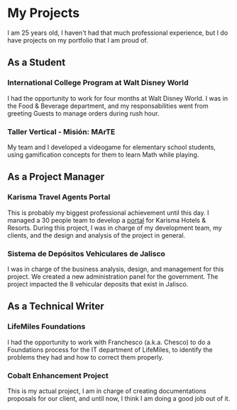 # My Projects
I am 25 years old, I haven't had that much professional experience, but I do have projects on my portfolio that I am proud of.

## As a Student

### International College Program at Walt Disney World
I had the opportunity to work for four months at Walt Disney World. I was in the Food & Beverage department, and my responsabilities went from greeting Guests to manage orders during rush hour.

### Taller Vertical - Misión: MArTE
My team and I developed a videogame for elementary school students, using gamification concepts for them to learn Math while playing. 

## As a Project Manager

### Karisma Travel Agents Portal
This is probably my biggest professional achievement until this day. I managed a 30 people team to develop a [portal](https://karismatravelagents.com/en_US/home) for Karisma Hotels & Resorts. During this project, I was in charge of my development team, my clients, and the design and analysis of the project in general.

### Sistema de Depósitos Vehiculares de Jalisco
I was in charge of the business analysis, design, and management for this project. We created a new administration panel for the government. The project impacted the 8 vehicular deposits that exist in Jalisco.

## As a Technical Writer

### LifeMiles Foundations
I had the opportunity to work with Franchesco (a.k.a. Chesco) to do a Foundations process for the IT department of LifeMiles, to identify the problems they had and how to correct them properly.

### Cobalt Enhancement Project
This is my actual project, I am in charge of creating documentations proposals for our client, and until now, I think I am doing a good job out of it.
